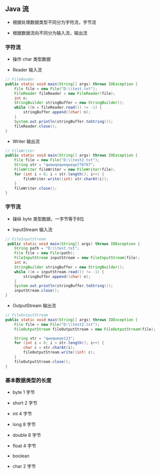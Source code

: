 ## Java 流

- 根据处理数据类型不同分为字符流，字节流

- 根据数据流向不同分为输入流，输出流


### 字符流

- 操作 char 类型数据

- Reader 输入流
```java
// FileReader
public static void main(String[] args) throws IOException {
    File file = new File("D:\\test.txt");
    FileReader fileReader = new FileReader(file);
    int n;
    StringBuilder stringBuffer = new StringBuilder();
    while ((n = fileReader.read()) != -1) {
        stringBuffer.append((char) n);
    }
    System.out.println(stringBuffer.toString());
    fileReader.close();
}
```

- Writer 输出流
```java
// FileWriter
public static void main(String[] args) throws IOException {
    File file = new File("D:\\test2.txt");
    String str = "qwewqeqweqweqw778787";
    FileWriter fileWriter = new FileWriter(file);
    for (int i = 0; i < str.length(); i++) {
        fileWriter.write((int) str.charAt(i));
    }
    fileWriter.close();
}
```



### 字节流

- 操纵 byte 类型数据，一字节等于8位

- InputStream 输入流
```java
// FileInputStream
 public static void main(String[] args) throws IOException {
    String path = "D:\\test.txt";
    File file = new File(path);
    FileInputStream inputStream = new FileInputStream(file);
    int n;
    StringBuilder stringBuffer = new StringBuilder();
    while ((n = inputStream.read()) != -1) {
        stringBuffer.append((char) n);
    }
    System.out.println(stringBuffer.toString());
    inputStream.close();
}
```

- OutputStream 输出流
```java
// FileOutputStream
public static void main(String[] args) throws IOException {
    File file = new File("D:\\test2.txt");
    FileOutputStream fileOutputStream = new FileOutputStream(file);

    String str = "qweqweqe123";
    for (int i = 0; i < str.length(); i++) {
        char c = str.charAt(i);
        fileOutputStream.write((int) c);
    }
    fileOutputStream.close();
}
```


### 基本数据类型的长度

- byte 1 字节

- short 2 字节

- int 4 字节

- long 8 字节

- double 8 字节

- float 4 字节

- boolean

- char 2 字节